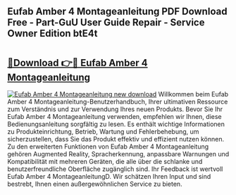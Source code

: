 ## Eufab Amber 4 Montageanleitung PDF Download Free - Part-GuU User Guide Repair - Service Owner Edition btE4t

# <h2><a href="http://df6sm3.blite.top/?on=Eufab+Amber+4+Montageanleitung">🔗Download 👉🔴 Eufab Amber 4 Montageanleitung</a></h2>

[![Eufab Amber 4 Montageanleitung new download](https://i.imgur.com/lujVjoI.png)](http://df6sm3.blite.top/?on=Eufab+Amber+4+Montageanleitung)
Willkommen beim Eufab Amber 4 Montageanleitung-Benutzerhandbuch, Ihrer ultimativen Ressource zum Verständnis und zur Verwendung Ihres neuen Produkts. Bevor Sie Ihr Eufab Amber 4 Montageanleitung verwenden, empfehlen wir Ihnen, diese Bedienungsanleitung sorgfältig zu lesen. Es enthält wichtige Informationen zu Produkteinrichtung, Betrieb, Wartung und Fehlerbehebung, um sicherzustellen, dass Sie das Produkt effektiv und effizient nutzen können. Zu den erweiterten Funktionen von Eufab Amber 4 Montageanleitung gehören Augmented Reality, Spracherkennung, anpassbare Warnungen und Kompatibilität mit mehreren Geräten, die alle über die schlanke und benutzerfreundliche Oberfläche zugänglich sind. Ihr Feedback ist wertvoll Eufab Amber 4 MontageanleitungD. Wir schätzen Ihren Input und sind bestrebt, Ihnen einen außergewöhnlichen Service zu bieten.
